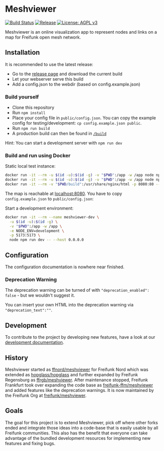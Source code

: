 # Meshviewer

[![Build Status](https://img.shields.io/github/actions/workflow/status/freifunk/meshviewer/build-meshviewer.yml?branch=main&style=flat-square)](https://github.com/freifunk/meshviewer/actions?query=workflow%3A%22Build+Meshviewer%22)
[![Release](https://img.shields.io/github/v/release/freifunk/meshviewer?style=flat-square)](https://github.com/freifunk/meshviewer/releases)
[![License: AGPL v3](https://img.shields.io/github/license/freifunk/meshviewer.svg?style=flat-square)](https://www.gnu.org/licenses/agpl-3.0)

Meshviewer is an online visualization app to represent nodes and links on a map for Freifunk open mesh network.

## Installation

It is recommended to use the latest release:

- Go to the [release page](https://github.com/freifunk/meshviewer/releases) and download the current build
- Let your webserver serve this build
- Add a config.json to the webdir (based on config.example.json)

### Build yourself

- Clone this repository
- Run `npm install`
- Place your config file in `public/config.json`.
  You can copy the example config for testing/development: `cp config.example.json public`.
- Run `npm run build`
- A production build can then be found in [`/build`](./build)

Hint: You can start a development server with `npm run dev`

### Build and run using Docker

Static local test instance:

```bash
docker run -it --rm -u $(id -u):$(id -g) -v "$PWD":/app -w /app node npm install
docker run -it --rm -u $(id -u):$(id -g) -v "$PWD":/app -w /app node npm run build
docker run -it --rm -v "$PWD/build":/usr/share/nginx/html -p 8080:80 --name nginx nginx
```

The map is reachable at [localhost:8080](http://localhost:8080).
You have to copy `config.example.json` to `public/config.json`:

Start a development environment:

```bash
docker run -it --rm --name meshviewer-dev \
  -u $(id -u):$(id -g) \
  -v "$PWD":/app -w /app \
  -e NODE_ENV=development \
  -p 5173:5173 \
  node npm run dev -- --host 0.0.0.0
```

## Configuration

The configuration documentation is nowhere near finished.

### Deprecation Warning

The deprecation warning can be turned of with `"deprecation_enabled": false` - but we wouldn't suggest it.

You can insert your own HTML into the deprecation warning via `"deprecation_text":""`.

## Development

To contribute to the project by developing new features, have a look at our [development documentation](DEVELOPMENT.md).

## History

Meshviewer started as [ffnord/meshviewer](https://github.com/ffnord/meshviewer) for Freifunk Nord
which was extended as [hopglass/hopglass](https://github.com/hopglass/hopglass)
and further expanded by Freifunk Regensburg as [ffrgb/meshviewer](https://github.com/ffrgb/meshviewer).
After maintenance stopped, Freifunk Frankfurt took over expanding the code base as [freifunk-ffm/meshviewer](https://github.com/freifunk-ffm/meshviewer)
and added features like the deprecation warnings.
It is now maintained by the Freifunk Org at [freifunk/meshviewer](https://github.com/freifunk/meshviewer).

## Goals

The goal for this project is to extend Meshviewer, pick off where other forks ended
and integrate those ideas into a code-base that is easily usable by all Freifunk communities.
This also has the benefit that everyone can take advantage of the bundled development resources
for implementing new features and fixing bugs.
